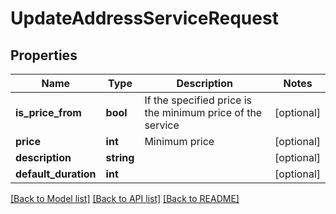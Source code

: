# UpdateAddressServiceRequest

## Properties
Name | Type | Description | Notes
------------ | ------------- | ------------- | -------------
**is_price_from** | **bool** | If the specified price is the minimum price of the service | [optional] 
**price** | **int** | Minimum price | [optional] 
**description** | **string** |  | [optional] 
**default_duration** | **int** |  | [optional] 

[[Back to Model list]](../../README.md#documentation-for-models) [[Back to API list]](../../README.md#documentation-for-api-endpoints) [[Back to README]](../../README.md)

